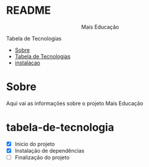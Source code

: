 # README

<p align="center">Mais Educação</p>

Tabela de Tecnologias

<!--ts-->
* [Sobre](#sobre)
* [Tabela de Tecnologias](#tabela-de-tecnologia)
* [instalacao](#instalacao)
<!--te-->

# Sobre
<p>Aqui vai as informações sobre o projeto Mais Educação</p>

# tabela-de-tecnologia

- [x] Inicio do projeto
- [x] Instalação de dependências
- [ ] Finalização do projeto 